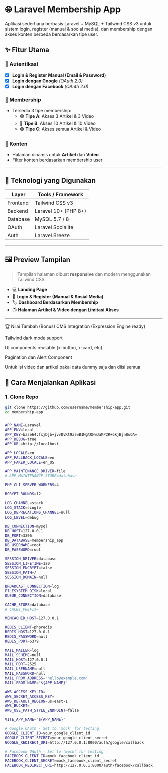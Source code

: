 # 🌐 Laravel Membership App

Aplikasi sederhana berbasis Laravel + MySQL + Tailwind CSS v3 untuk sistem login, register (manual & social media), dan membership dengan akses konten berbeda berdasarkan tipe user.

## ✨ Fitur Utama

### 🔐 Autentikasi
- [x] **Login & Register Manual (Email & Password)**
- [x] **Login dengan Google** *(OAuth 2.0)*
- [x] **Login dengan Facebook** *(OAuth 2.0)*

### 👥 Membership
- Tersedia 3 tipe membership:
  - 🟢 **Tipe A**: Akses 3 Artikel & 3 Video
  - 🔵 **Tipe B**: Akses 10 Artikel & 10 Video
  - 🟣 **Tipe C**: Akses semua Artikel & Video

### 📄 Konten
- Halaman dinamis untuk **Artikel** dan **Video**
- Filter konten berdasarkan membership user

---

## 🧱 Teknologi yang Digunakan

| Layer     | Tools / Framework         |
|-----------|---------------------------|
| Frontend  | Tailwind CSS v3           |
| Backend   | Laravel 10+ (PHP 8+)      |
| Database  | MySQL 5.7 / 8              |
| OAuth     | Laravel Socialite         |
| Auth      | Laravel Breeze            |

---

## 🖼️ Preview Tampilan

> Tampilan halaman dibuat **responsive** dan modern menggunakan Tailwind CSS.

- 💻 **Landing Page**
- 📲 **Login & Register (Manual & Sosial Media)**
- 🏷️ **Dashboard Berdasarkan Membership**
- 📺 **Halaman Artikel & Video dengan Limitasi Akses**

---

🏆 Nilai Tambah (Bonus)
 CMS Integration (Expression Engine ready)

 Tailwind dark mode support

 UI components reusable (x-button, x-card, etc)

 Pagination dan Alert Component


Untuk isi video dan artikel pakai data dummy saja dan diisi semua

## 🚀 Cara Menjalankan Aplikasi

### 1. Clone Repo

```bash
git clone https://github.com/username/membership-app.git
cd membership-app


APP_NAME=Laravel
APP_ENV=local
APP_KEY=base64:fxjDjb+jvvDvKt9aswB1MgtQNwJaKP2R+6kjBjn8uQA=
APP_DEBUG=true
APP_URL=http://localhost

APP_LOCALE=en
APP_FALLBACK_LOCALE=en
APP_FAKER_LOCALE=en_US

APP_MAINTENANCE_DRIVER=file
# APP_MAINTENANCE_STORE=database

PHP_CLI_SERVER_WORKERS=4

BCRYPT_ROUNDS=12

LOG_CHANNEL=stack
LOG_STACK=single
LOG_DEPRECATIONS_CHANNEL=null
LOG_LEVEL=debug

DB_CONNECTION=mysql
DB_HOST=127.0.0.1
DB_PORT=3306
DB_DATABASE=membership_app
DB_USERNAME=root
DB_PASSWORD=root

SESSION_DRIVER=database
SESSION_LIFETIME=120
SESSION_ENCRYPT=false
SESSION_PATH=/
SESSION_DOMAIN=null

BROADCAST_CONNECTION=log
FILESYSTEM_DISK=local
QUEUE_CONNECTION=database

CACHE_STORE=database
# CACHE_PREFIX=

MEMCACHED_HOST=127.0.0.1

REDIS_CLIENT=phpredis
REDIS_HOST=127.0.0.1
REDIS_PASSWORD=null
REDIS_PORT=6379

MAIL_MAILER=log
MAIL_SCHEME=null
MAIL_HOST=127.0.0.1
MAIL_PORT=2525
MAIL_USERNAME=null
MAIL_PASSWORD=null
MAIL_FROM_ADDRESS="hello@example.com"
MAIL_FROM_NAME="${APP_NAME}"

AWS_ACCESS_KEY_ID=
AWS_SECRET_ACCESS_KEY=
AWS_DEFAULT_REGION=us-east-1
AWS_BUCKET=
AWS_USE_PATH_STYLE_ENDPOINT=false

VITE_APP_NAME="${APP_NAME}"

# Google OAuth - Set to 'mock' for testing
GOOGLE_CLIENT_ID=your_google_client_id
GOOGLE_CLIENT_SECRET=your_google_client_secret
GOOGLE_REDIRECT_URI=http://127.0.0.1:8000/auth/google/callback

# Facebook OAuth - Set to 'mock' for testing
FACEBOOK_CLIENT_ID=mock_facebook_client_id  
FACEBOOK_CLIENT_SECRET=mock_facebook_client_secret
FACEBOOK_REDIRECT_URI=http://127.0.0.1:8000/auth/facebook/callback
